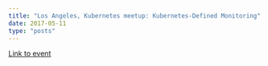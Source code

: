 ```yaml
---
title: "Los Angeles, Kubernetes meetup: Kubernetes-Defined Monitoring"
date: 2017-05-11
type: "posts"
---
```


[Link to event](https://www.meetup.com/Los-Angeles-Kubernetes-Meetup/events/238791957)
